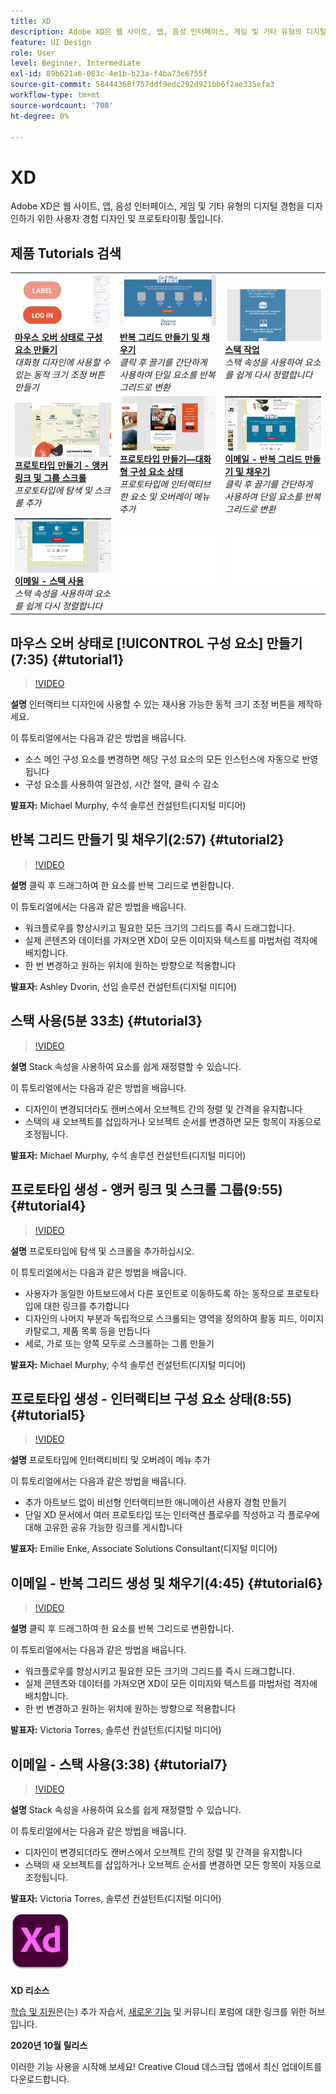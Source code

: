 ```yaml
---
title: XD
description: Adobe XD은 웹 사이트, 앱, 음성 인터페이스, 게임 및 기타 유형의 디지털 경험을 디자인하기 위한 사용자 경험 디자인 및 프로토타이핑 툴입니다
feature: UI Design
role: User
level: Beginner, Intermediate
exl-id: 89b621a6-083c-4e1b-b23a-f4ba73e6755f
source-git-commit: 58444368f757ddf9edc292d921bb6f2ae335efa3
workflow-type: tm+mt
source-wordcount: '708'
ht-degree: 0%

---
```


# XD

Adobe XD은 웹 사이트, 앱, 음성 인터페이스, 게임 및 기타 유형의 디지털 경험을 디자인하기 위한 사용자 경험 디자인 및 프로토타이핑 툴입니다.

## 제품 Tutorials 검색

<table style="table-layout:fixed">
<tr>
 <td>
   <a href="xd.md#tutorial1">
      <img alt="호버 상태로 구성 요소 만들기" src="../assets/Xd_hoverstates_components_thumbnail.jpg" />
   </a>
    <div>
   <a href="xd.md#tutorial1"><strong>마우스 오버 상태로 구성 요소 만들기</strong></a>
    </div>
    <em>대화형 디자인에 사용할 수 있는 동적 크기 조정 버튼 만들기</em>
    <br>
  </td>
  <td>
    <a href="xd.md#tutorial2">
        <img alt="반복 그리드 생성 및 채우기" src="../assets/XD_repeatgrid_thumbnail.jpg" />
    </a>
    <div>
    <a href="xd.md#tutorial2"><strong>반복 그리드 만들기 및 채우기</strong></a>
    </div>
    <em>클릭 후 끌기를 간단하게 사용하여 단일 요소를 반복 그리드로 변환</em>
    <br>
  </td>
  <td>
   <a href="xd.md#tutorial3">
      <img alt="스택을 사용하여 작업" src="../assets/xd_Stacks_thumbnail.jpg" />
   </a>
    <div>
    <a href="xd.md#tutorial3"><strong>스택 작업</strong></a>
    </div>
    <em>스택 속성을 사용하여 요소를 쉽게 다시 정렬합니다</em>
    <br>
  </td>
</tr>
<tr>
 <td>
    <a href="xd.md#tutorial4">
        <img alt="프로토타입 생성 - 앵커 링크 및 
스크롤 그룹" src="../assets/XD_Scrolls_Thumbnail_Murphy.jpg" />
    </a>
    <div>
    <a href="xd.md#tutorial4"><strong>프로토타입 만들기 - 앵커 링크 및 
그룹 스크롤</strong></a>
    </div>
    <em>프로토타입에 탐색 및 스크롤 추가</em>
    <br>
  </td>
  <td>
    <a href="xd.md#tutorial5">
        <img alt="프로토타입 생성 - 인터랙티브 구성 요소 상태" src="../assets/XD_interactiveprototypes_enke.jpg" />
    </a>
    <div>
    <a href="xd.md#tutorial5"><strong>프로토타입 만들기—대화형 구성 요소 상태</strong></a>
    </div>
    <em>프로토타입에 인터랙티브한 요소 및 오버레이 메뉴 추가</em>
    <br>
  </td>
  <td>
   <a href="xd.md#tutorial6">
      <img alt="이메일 - 반복 그리드 생성 및 채우기" src="../assets/xd_repeat_torres.jpg" />
   </a>
    <div>
   <a href="xd.md#tutorial7"><strong>이메일 - 반복 그리드 만들기 및 채우기</strong></a>
    </div>
    <em>클릭 후 끌기를 간단하게 사용하여 단일 요소를 반복 그리드로 변환</em>
    <br>
  </td>
</tr>
<tr>
 <td>
    <a href="xd.md#tutorial7">
        <img alt="이메일 - 스택을 사용하여 작업" src="../assets/xd_stacks_torres.jpg" />
    </a>
    <div>
    <a href="xd.md#tutorial7"><strong>이메일 - 스택 사용</strong></a>
    </div>
    <em>스택 속성을 사용하여 요소를 쉽게 다시 정렬합니다</em>
    <br>
  </td>
  <td>
    <img alt="스페이서" src="../assets/Whitespacer.png" />
    <div>
    <br>
  </td>
  <td>
    <img alt="스페이서" src="../assets/Whitespacer.png" />
    <div>
    <br>
  </td>
</tr>
</table>

## 마우스 오버 상태로 [!UICONTROL 구성 요소] 만들기(7:35) {#tutorial1}

>[!VIDEO](https://video.tv.adobe.com/v/326874?hidetitle=true)

**설명**
인터랙티브 디자인에 사용할 수 있는 재사용 가능한 동적 크기 조정 버튼을 제작하세요.

이 튜토리얼에서는 다음과 같은 방법을 배웁니다.
* 소스 메인 구성 요소를 변경하면 해당 구성 요소의 모든 인스턴스에 자동으로 반영됩니다
* 구성 요소를 사용하여 일관성, 시간 절약, 클릭 수 감소

**발표자:**
Michael Murphy, 수석 솔루션 컨설턴트(디지털 미디어)

## 반복 그리드 만들기 및 채우기(2:57) {#tutorial2}

>[!VIDEO](https://video.tv.adobe.com/v/326955?hidetitle=true)

**설명**
클릭 후 드래그하여 한 요소를 반복 그리드로 변환합니다.

이 튜토리얼에서는 다음과 같은 방법을 배웁니다.
* 워크플로우를 향상시키고 필요한 모든 크기의 그리드를 즉시 드래그합니다.
* 실제 콘텐츠와 데이터를 가져오면 XD이 모든 이미지와 텍스트를 마법처럼 격자에 배치합니다.
* 한 번 변경하고 원하는 위치에 원하는 방향으로 적용합니다

**발표자:**
Ashley Dvorin, 선임 솔루션 컨설턴트(디지털 미디어)

## 스택 사용(5분 33초) {#tutorial3}

>[!VIDEO](https://video.tv.adobe.com/v/326956?hidetitle=true)

**설명**
Stack 속성을 사용하여 요소를 쉽게 재정렬할 수 있습니다.

이 튜토리얼에서는 다음과 같은 방법을 배웁니다.
* 디자인이 변경되더라도 캔버스에서 오브젝트 간의 정렬 및 간격을 유지합니다
* 스택의 새 오브젝트를 삽입하거나 오브젝트 순서를 변경하면 모든 항목이 자동으로 조정됩니다.

**발표자:**
Michael Murphy, 수석 솔루션 컨설턴트(디지털 미디어)

## 프로토타입 생성 - 앵커 링크 및 스크롤 그룹(9:55) {#tutorial4}

>[!VIDEO](https://video.tv.adobe.com/v/326957?hidetitle=true)

**설명**
프로토타입에 탐색 및 스크롤을 추가하십시오.

이 튜토리얼에서는 다음과 같은 방법을 배웁니다.
* 사용자가 동일한 아트보드에서 다른 포인트로 이동하도록 하는 동작으로 프로토타입에 대한 링크를 추가합니다
* 디자인의 나머지 부분과 독립적으로 스크롤되는 영역을 정의하여 활동 피드, 이미지 카탈로그, 제품 목록 등을 만듭니다
* 세로, 가로 또는 양쪽 모두로 스크롤하는 그룹 만들기

**발표자:**
Michael Murphy, 수석 솔루션 컨설턴트(디지털 미디어)

## 프로토타입 생성 - 인터랙티브 구성 요소 상태(8:55) {#tutorial5}

>[!VIDEO](https://video.tv.adobe.com/v/326958?hidetitle=true)

**설명**
프로토타입에 인터랙티비티 및 오버레이 메뉴 추가

이 튜토리얼에서는 다음과 같은 방법을 배웁니다.
* 추가 아트보드 없이 비선형 인터랙티브한 애니메이션 사용자 경험 만들기
* 단일 XD 문서에서 여러 프로토타입 또는 인터랙션 플로우를 작성하고 각 플로우에 대해 고유한 공유 가능한 링크를 게시합니다

**발표자:**
Emilie Enke, Associate Solutions Consultant(디지털 미디어)

## 이메일 - 반복 그리드 생성 및 채우기(4:45) {#tutorial6}

>[!VIDEO](https://video.tv.adobe.com/v/326775?hidetitle=true)

**설명**
클릭 후 드래그하여 한 요소를 반복 그리드로 변환합니다.

이 튜토리얼에서는 다음과 같은 방법을 배웁니다.
* 워크플로우를 향상시키고 필요한 모든 크기의 그리드를 즉시 드래그합니다.
* 실제 콘텐츠와 데이터를 가져오면 XD이 모든 이미지와 텍스트를 마법처럼 격자에 배치합니다.
* 한 번 변경하고 원하는 위치에 원하는 방향으로 적용합니다

**발표자:**
Victoria Torres, 솔루션 컨설턴트(디지털 미디어)

## 이메일 - 스택 사용(3:38) {#tutorial7}

>[!VIDEO](https://video.tv.adobe.com/v/326759?hidetitle=true)

**설명**
Stack 속성을 사용하여 요소를 쉽게 재정렬할 수 있습니다.

이 튜토리얼에서는 다음과 같은 방법을 배웁니다.
* 디자인이 변경되더라도 캔버스에서 오브젝트 간의 정렬 및 간격을 유지합니다
* 스택의 새 오브젝트를 삽입하거나 오브젝트 순서를 변경하면 모든 항목이 자동으로 조정됩니다.

**발표자:**
Victoria Torres, 솔루션 컨설턴트(디지털 미디어)

![XD 로고](../assets/xd_appicon_96.png)

**XD 리소스**

[학습 및 지원](https://helpx.adobe.com/kr/support/xd.html)은(는) 추가 자습서, [새로운 기능](https://helpx.adobe.com/xd/user-guide.html/xd/help/whats-new.ug.html) 및 커뮤니티 포럼에 대한 링크를 위한 허브입니다.

**2020년 10월 릴리스**

이러한 기능 사용을 시작해 보세요! Creative Cloud 데스크탑 앱에서 최신 업데이트를 다운로드합니다.
